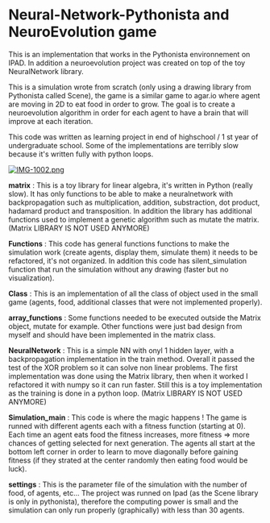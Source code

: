 # Neural-Network-Pythonista and NeuroEvolution game
This is an implementation that works in the Pythonista environnement on IPAD. In addition a neuroevolution project was created on top of the toy NeuralNetwork library.

This is a simulation wrote from scratch (only using a drawing library from Pythonista called Scene), the game is a similar game to agar.io where agent are moving in 2D to eat food in order to grow. The goal is to create a neuroevolution algorithm in order for each agent to have a brain that will improve at each iteration.

This code was written as learning project in end of highschool / 1 st year of undergraduate school. Some of the implementations are terribly slow because it's written fully with python loops.

[![IMG-1002.png](https://i.postimg.cc/Kcr5rhTT/IMG-1002.png)](https://postimg.cc/rzsWMbQy)

<b>matrix</b> : This is a toy library for linear algebra, it's written in Python (really slow). It has only functions to be able to make a neuralnetwork with backpropagation such as multiplication, addition, substraction, dot product, hadamard product and transposition. In addition the library has additional functions used to implement a genetic algorithm such as mutate the matrix. (Matrix LIBRARY IS NOT USED ANYMORE)

<b>Functions</b> : This code has general functions functions to make the simulation work (create agents, display them, simulate them) it needs to be refactored, it's not organized. In addition this code has silent_simulation function that run the simulation without any drawing (faster but no visualization).

<b>Class</b> : This is an implementation of all the class of object used in the small game (agents, food, additional classes that were not implemented properly).

<b>array_functions</b> : Some functions needed to be executed outside the Matrix object, mutate for example. Other functions were just bad design from myself and should have been implemented in the matrix class.

<b>NeuralNetwork</b> : This is a simple NN with onyl 1 hidden layer, with a backpropagation implementation in the train method. Overall it passed the test of the XOR problem so it can solve non linear problems. The first implementation was done using the Matrix library, then when it worked I refactored it with numpy so it can run faster. Still this is a toy implementation as the training is done in a python loop. (Matrix LIBRARY IS NOT USED ANYMORE)

<b>Simulation_main</b> : This code is where the magic happens ! The game is runned with different agents each with a fitness function (starting at 0). Each time an agent eats food the fitness increases, more fitness => more chances of getting selected for next generation. The agents all start at the bottom left corner in order to learn to move diagonally before gaining fitness (if they strated at the center randomly then eating food would be luck).
 
 
<b>settings</b> : This is the parameter file of the simulation with the number of food, of agents, etc... The project was runned on Ipad (as the Scene library is only in pythonista), therefore the computing power is small and the simulation can only run properly (graphically) with less than 30 agents. 


